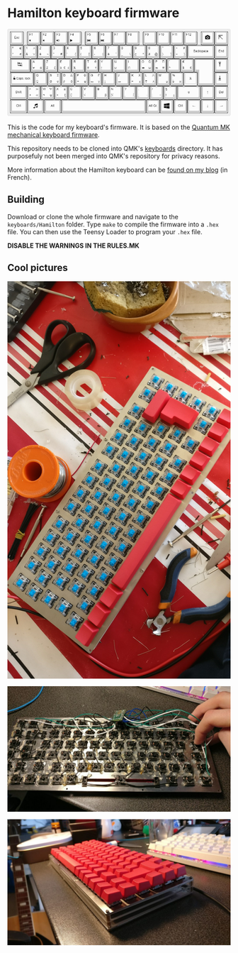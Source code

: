 Hamilton keyboard firmware
======================

![Layout](images/layout.png)

This is the code for my keyboard's firmware. It is based on the [Quantum MK mechanical keyboard firmware](https://github.com/qmk/qmk_firmware). 

This repository needs to be cloned into QMK's [keyboards](https://github.com/qmk/qmk_firmware/tree/master/keyboards) directory. It has purposefuly not been merged into QMK's repository for privacy reasons. 

More information about the Hamilton keyboard can be [found on my blog](https://kowalski.legtux.org/2017/10/hamilton-keyboard/) (in French). 

## Building

Download or clone the whole firmware and navigate to the `keyboards/Hamilton` folder. Type `make` to compile the firmware into a `.hex` file. You can then use the Teensy Loader to program your `.hex` file. 

**DISABLE THE WARNINGS IN THE RULES.MK**

## Cool pictures

![My workspace](images/workspace.jpg)

![The wiring process](images/wiring.jpg)

![The (great) result](images/result.jpg)
